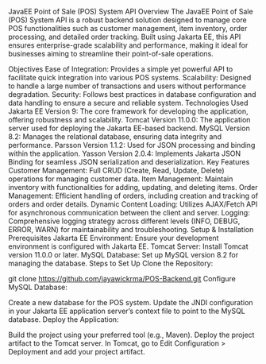 JavaEE Point of Sale (POS) System API
Overview
The JavaEE Point of Sale (POS) System API is a robust backend solution designed to manage core POS functionalities such as customer management, item inventory, order processing, and detailed order tracking. Built using Jakarta EE, this API ensures enterprise-grade scalability and performance, making it ideal for businesses aiming to streamline their point-of-sale operations.

Objectives
Ease of Integration: Provides a simple yet powerful API to facilitate quick integration into various POS systems.
Scalability: Designed to handle a large number of transactions and users without performance degradation.
Security: Follows best practices in database configuration and data handling to ensure a secure and reliable system.
Technologies Used
Jakarta EE Version 9: The core framework for developing the application, offering robustness and scalability.
Tomcat Version 11.0.0: The application server used for deploying the Jakarta EE-based backend.
MySQL Version 8.2: Manages the relational database, ensuring data integrity and performance.
Parsson Version 1.1.2: Used for JSON processing and binding within the application.
Yasson Version 2.0.4: Implements Jakarta JSON Binding for seamless JSON serialization and deserialization.
Key Features
Customer Management: Full CRUD (Create, Read, Update, Delete) operations for managing customer data.
Item Management: Maintain inventory with functionalities for adding, updating, and deleting items.
Order Management: Efficient handling of orders, including creation and tracking of orders and order details.
Dynamic Content Loading: Utilizes AJAX/Fetch API for asynchronous communication between the client and server.
Logging: Comprehensive logging strategy across different levels (INFO, DEBUG, ERROR, WARN) for maintainability and troubleshooting.
Setup & Installation
Prerequisites
Jakarta EE Environment: Ensure your development environment is configured with Jakarta EE.
Tomcat Server: Install Tomcat version 11.0.0 or later.
MySQL Database: Set up MySQL version 8.2 for managing the database.
Steps to Set Up
Clone the Repository:

git clone https://github.com/jayawickrma/POS-Backend.git
Configure MySQL Database:

Create a new database for the POS system.
Update the JNDI configuration in your Jakarta EE application server’s context file to point to the MySQL database.
Deploy the Application:

Build the project using your preferred tool (e.g., Maven).
Deploy the project artifact to the Tomcat server.
In Tomcat, go to Edit Configuration > Deployment and add your project artifact.
